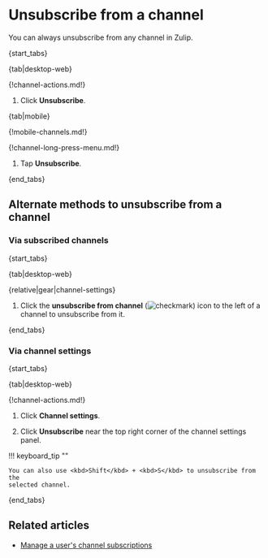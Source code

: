 # Unsubscribe from a channel

You can always unsubscribe from any channel in Zulip.

{start_tabs}

{tab|desktop-web}

{!channel-actions.md!}

1. Click **Unsubscribe**.

{tab|mobile}

{!mobile-channels.md!}

{!channel-long-press-menu.md!}

1. Tap **Unsubscribe**.

{end_tabs}

## Alternate methods to unsubscribe from a channel

### Via subscribed channels

{start_tabs}

{tab|desktop-web}

{relative|gear|channel-settings}

1. Click the **unsubscribe from channel**
   (<img src="/static/images/help/desktop-web-check-icon.svg" alt="checkmark" class="help-center-icon"/>)
   icon to the left of a channel to unsubscribe from it.

{end_tabs}

### Via channel settings

{start_tabs}

{tab|desktop-web}

{!channel-actions.md!}

1. Click **Channel settings**.

1. Click **Unsubscribe** near the top right corner of the channel settings panel.

!!! keyboard_tip ""

    You can also use <kbd>Shift</kbd> + <kbd>S</kbd> to unsubscribe from the
    selected channel.

{end_tabs}

## Related articles

* [Manage a user's channel subscriptions](/help/manage-user-channel-subscriptions)
